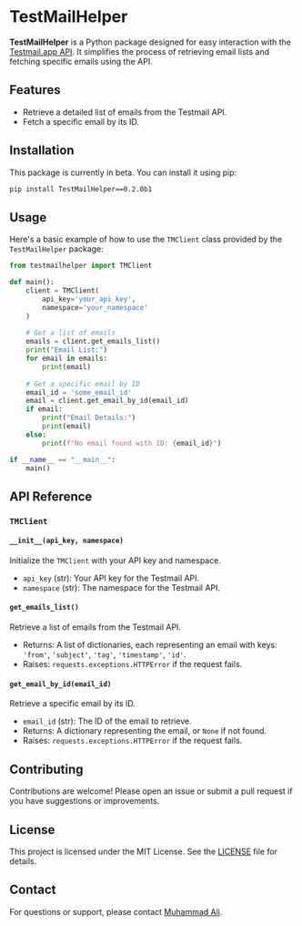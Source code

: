 # TestMailHelper

**TestMailHelper** is a Python package designed for easy interaction with the [Testmail.app API](https://testmail.app). It simplifies the process of retrieving email lists and fetching specific emails using the API.

## Features

- Retrieve a detailed list of emails from the Testmail API.
- Fetch a specific email by its ID.

## Installation

This package is currently in beta. You can install it using pip:

```bash
pip install TestMailHelper==0.2.0b1
```


## Usage

Here's a basic example of how to use the `TMClient` class provided by the `TestMailHelper` package:

```python
from testmailhelper import TMClient

def main():
    client = TMClient(
        api_key='your_api_key',
        namespace='your_namespace'
    )
    
    # Get a list of emails
    emails = client.get_emails_list()
    print("Email List:")
    for email in emails:
        print(email)
    
    # Get a specific email by ID
    email_id = 'some_email_id'
    email = client.get_email_by_id(email_id)
    if email:
        print("Email Details:")
        print(email)
    else:
        print(f"No email found with ID: {email_id}")

if __name__ == "__main__":
    main()
```

## API Reference

### `TMClient`

#### `__init__(api_key, namespace)`

Initialize the `TMClient` with your API key and namespace.

- `api_key` (str): Your API key for the Testmail API.
- `namespace` (str): The namespace for the Testmail API.

#### `get_emails_list()`

Retrieve a list of emails from the Testmail API.

- Returns: A list of dictionaries, each representing an email with keys: `'from'`, `'subject'`, `'tag'`, `'timestamp'`, `'id'`.
- Raises: `requests.exceptions.HTTPError` if the request fails.

#### `get_email_by_id(email_id)`

Retrieve a specific email by its ID.

- `email_id` (str): The ID of the email to retrieve.
- Returns: A dictionary representing the email, or `None` if not found.
- Raises: `requests.exceptions.HTTPError` if the request fails.

## Contributing

Contributions are welcome! Please open an issue or submit a pull request if you have suggestions or improvements.

## License

This project is licensed under the MIT License. See the [LICENSE](LICENSE) file for details.

## Contact

For questions or support, please contact [Muhammad Ali](mailto:muhammad_ali@workmail.com).